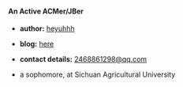 
#### An Active ACMer/JBer

  * **author:** [heyuhhh](https://codeforces.com/profile/heyuhhh)

  * **blog:** [here](https://www.cnblogs.com/heyuhhh)

  * **contact details:** 2468861298@qq.com

  * a sophomore, at Sichuan Agricultural University